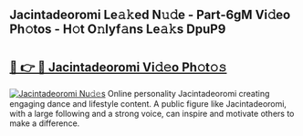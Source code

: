 ## Jacintadeoromi Le𝚊𝚔ed N𝚞𝚍e - Part-6gM Vi𝚍eo Ph𝚘tos - H𝚘t O𝚗lyf𝚊ns Le𝚊𝚔s DpuP9

# <h2><a href="http://hf05fvz.feru.top/?c=Jacintadeoromi">🔗 👉 🔴 Jacintadeoromi Vi𝚍𝚎o Ph𝚘t𝚘𝚜</a></h2>

[![Jacintadeoromi Nu𝚍𝚎s](https://i.imgur.com/0TWrTi3.gif)](http://hf05fvz.feru.top/?c=Jacintadeoromi)
Online personality Jacintadeoromi creating engaging dance and lifestyle content. A public figure like Jacintadeoromi, with a large following and a strong voice, can inspire and motivate others to make a difference. 
